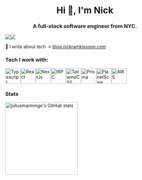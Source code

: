 <h1 align="center">Hi 👋, I'm Nick</h1>
<h3 align="center">A full-stack software engineer from NYC.</h3>

<a href="https://www.twitter.com/nickramki" target="_blank" rel="noreferrer"><img
                  src="https://img.shields.io/twitter/follow/nickramki?logo=twitter&style=for-the-badge&color=0891b2&labelColor=1c1917"
                /></a><a href="https://www.github.com/nramkissoon" target="_blank" rel="noreferrer"><img
                  src="https://img.shields.io/github/followers/nramkissoon?logo=github&style=for-the-badge&color=0891b2&labelColor=1c1917" /></a>

📰 I write about tech -> <a href="https://blog.nickramkissoon.com" target="_blank">blog.nickramkissoon.com</a>

<h3 align="left">Tech I work with:</h3>
  <div style="display: flex;">
  <a href="https://www.typescriptlang.org"><img src="https://raw.githubusercontent.com/danielcranney/readme-generator/main/public/icons/skills/typescript-colored.svg" width="48" height="48" alt="Typescript" /></a>
  <a href="https://www.reactjs.org"><img src="https://raw.githubusercontent.com/danielcranney/readme-generator/main/public/icons/skills/react-colored.svg" width="48" height="48" alt="React" /></a>
  <a href="https://www.nextjs.org"><img src="https://raw.githubusercontent.com/danielcranney/readme-generator/main/public/icons/skills/nextjs-colored-dark.svg" width="48" height="48" alt="NextJs" /></a>
  <a href="https://trpc.io"><img src="https://avatars.githubusercontent.com/u/78011399?s=200&v=4" width="48" height="48" alt="tRPC"/></a>
  <a href="https://www.tailwindcss.com"><img src="https://raw.githubusercontent.com/danielcranney/readme-generator/main/public/icons/skills/tailwindcss-colored.svg" width="48" height="48" alt="TailwindCSS" /></a>
  <a href="https://prisma.io"><img src="https://avatars.githubusercontent.com/u/17219288?s=200&v=4" width="48" height="48" alt="Prisma" /></a>
  <a href="https://planetscale.com"><img src="https://avatars.githubusercontent.com/u/35612527?s=200&v=4" width="48" height="48" alt="PlanetScale" /></a>
  <a href="https://aws.amazon.com"> <img src="https://avatars.githubusercontent.com/u/2232217?s=200&v=4" width="48" height="48" alt="AWS" /></a>
</div>

### Stats

<div style="display: flex;"> 
  <img src="https://github-readme-stats.vercel.app/api?username=nramkissoon&show_icons=true&hide=&count_private=true&title_color=0891b2&text_color=e4e4e7&icon_color=0891b2&bg_color=3f3f46&hide_border=true&show_icons=true" alt="juliusmarminge's GitHub stats" height="229" />
</div>
